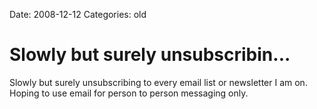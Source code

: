 Date: 2008-12-12
Categories: old

# Slowly but surely unsubscribin...

Slowly but surely unsubscribing to every email list or newsletter I am on. Hoping to use email for person to person messaging only.
